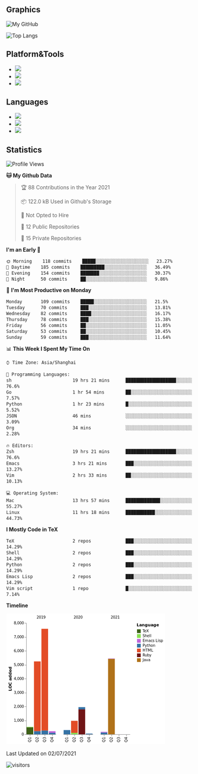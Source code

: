 ## Graphics

![My GitHub](https://github-readme-stats.vercel.app/api?username=SteamedFish&count_private=true&show_icons=true&theme=buefy&include_all_commits=false)

![Top Langs](https://github-readme-stats.vercel.app/api/top-langs/?username=SteamedFish&theme=buefy&hide=ruby&count_private=true&show_icons=true&layout=compact)

## Platform&Tools

* [![](https://img.shields.io/badge/ArchLinux--purple?style=flat-square&logo=ArchLinux)](https://www.archlinux.org/)
* [![](https://img.shields.io/badge/Gentoo-testing-purple?style=flat-square&logo=Gentoo)](https://www.gentoo.org/)
* [![](https://img.shields.io/badge/Doom%20Emacs-28-blue?style=flat-square&logo=Gnu%20emacs&logoColor=white)](https://www.gnu.org/software/emacs/)

## Languages

* [![](https://img.shields.io/badge/-Python-3776AB?style=flat-square&logo=python&logoColor=white)](https://www.python.org/)
* [![](https://img.shields.io/badge/-Bash-00ADD8?style=flat-square&logo=Gnu-bash&logoColor=white)](https://www.gnu.org/software/bash/)
* [![](https://img.shields.io/badge/-Go-00ADD8?style=flat-square&logo=go&logoColor=white)](https://golang.org/)

## Statistics

<!--START_SECTION:waka-->
![Profile Views](http://img.shields.io/badge/Profile%20Views-9-blue)

**🐱 My Github Data** 

> 🏆 88 Contributions in the Year 2021
 > 
> 📦 122.0 kB Used in Github's Storage 
 > 
> 🚫 Not Opted to Hire
 > 
> 📜 12 Public Repositories 
 > 
> 🔑 15 Private Repositories  
 > 
**I'm an Early 🐤** 

```text
🌞 Morning    118 commits    █████░░░░░░░░░░░░░░░░░░░░   23.27% 
🌆 Daytime    185 commits    █████████░░░░░░░░░░░░░░░░   36.49% 
🌃 Evening    154 commits    ███████░░░░░░░░░░░░░░░░░░   30.37% 
🌙 Night      50 commits     ██░░░░░░░░░░░░░░░░░░░░░░░   9.86%

```
📅 **I'm Most Productive on Monday** 

```text
Monday       109 commits    █████░░░░░░░░░░░░░░░░░░░░   21.5% 
Tuesday      70 commits     ███░░░░░░░░░░░░░░░░░░░░░░   13.81% 
Wednesday    82 commits     ████░░░░░░░░░░░░░░░░░░░░░   16.17% 
Thursday     78 commits     ███░░░░░░░░░░░░░░░░░░░░░░   15.38% 
Friday       56 commits     ██░░░░░░░░░░░░░░░░░░░░░░░   11.05% 
Saturday     53 commits     ██░░░░░░░░░░░░░░░░░░░░░░░   10.45% 
Sunday       59 commits     ███░░░░░░░░░░░░░░░░░░░░░░   11.64%

```


📊 **This Week I Spent My Time On** 

```text
⌚︎ Time Zone: Asia/Shanghai

💬 Programming Languages: 
sh                       19 hrs 21 mins      ███████████████████░░░░░░   76.6% 
Go                       1 hr 54 mins        ██░░░░░░░░░░░░░░░░░░░░░░░   7.57% 
Python                   1 hr 23 mins        █░░░░░░░░░░░░░░░░░░░░░░░░   5.52% 
JSON                     46 mins             ░░░░░░░░░░░░░░░░░░░░░░░░░   3.09% 
Org                      34 mins             ░░░░░░░░░░░░░░░░░░░░░░░░░   2.28%

🔥 Editors: 
Zsh                      19 hrs 21 mins      ███████████████████░░░░░░   76.6% 
Emacs                    3 hrs 21 mins       ███░░░░░░░░░░░░░░░░░░░░░░   13.27% 
Vim                      2 hrs 33 mins       ██░░░░░░░░░░░░░░░░░░░░░░░   10.13%

💻 Operating System: 
Mac                      13 hrs 57 mins      █████████████░░░░░░░░░░░░   55.27% 
Linux                    11 hrs 18 mins      ███████████░░░░░░░░░░░░░░   44.73%

```

**I Mostly Code in TeX** 

```text
TeX                      2 repos             ███░░░░░░░░░░░░░░░░░░░░░░   14.29% 
Shell                    2 repos             ███░░░░░░░░░░░░░░░░░░░░░░   14.29% 
Python                   2 repos             ███░░░░░░░░░░░░░░░░░░░░░░   14.29% 
Emacs Lisp               2 repos             ███░░░░░░░░░░░░░░░░░░░░░░   14.29% 
Vim script               1 repo              █░░░░░░░░░░░░░░░░░░░░░░░░   7.14%

```


**Timeline**

![Chart not found](https://raw.githubusercontent.com/SteamedFish/SteamedFish/master/charts/bar_graph.png) 


 Last Updated on 02/07/2021
<!--END_SECTION:waka-->

![visitors](https://visitor-badge.laobi.icu/badge?page_id=SteamedFish.SteamedFish)
